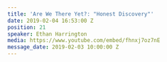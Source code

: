 ```yaml
---
title: 'Are We There Yet?: "Honest Discovery"'
date: 2019-02-04 16:53:00 Z
position: 21
speaker: Ethan Harrington
media: https://www.youtube.com/embed/fhnxj7oz7nE
message_date: 2019-02-03 10:00:00 Z
---
```


